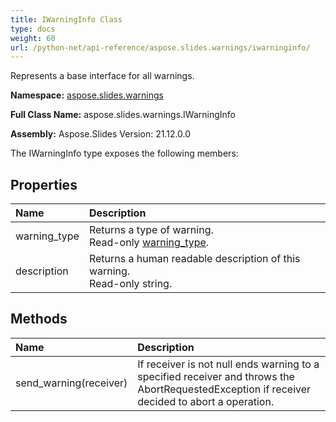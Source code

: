```yaml
---
title: IWarningInfo Class
type: docs
weight: 60
url: /python-net/api-reference/aspose.slides.warnings/iwarninginfo/
---
```


Represents a base interface for all warnings.

**Namespace:** [aspose.slides.warnings](/slides/python-net/api-reference/aspose.slides.warnings/)

**Full Class Name:** aspose.slides.warnings.IWarningInfo

**Assembly:**  Aspose.Slides Version: 21.12.0.0

The IWarningInfo type exposes the following members:
## **Properties**
|**Name**|**Description**|
| :- | :- |
|warning_type|Returns a type of warning.<br/>            Read-only [warning_type](/slides/python-net/api-reference/aspose.slides.warnings/iwarninginfo/).|
|description|Returns a human readable description of this warning.<br/>            Read-only string.|
## **Methods**
|**Name**|**Description**|
| :- | :- |
|send_warning(receiver)|If receiver is not null ends warning to a specified receiver and throws the <br/>            AbortRequestedException if receiver decided to abort a operation.|
